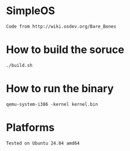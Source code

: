 # SimpleOS
	Code from http://wiki.osdev.org/Bare_Bones

# How to build the soruce
	./build.sh

# How to run the binary
	qemu-system-i386 -kernel kernel.bin

	
# Platforms
	Tested on Ubuntu 24.04 amd64	
